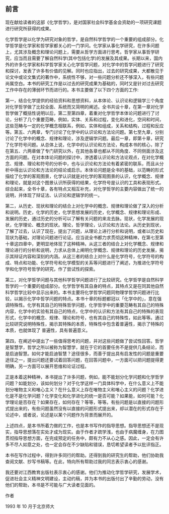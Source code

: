 ## 前言

现在献给读者的这部《化学哲学》，是对国家社会科学基金会资助的一项研究课题进行研究所获得的成果。

化学哲学是以化学为研究对象的哲学，是自然科学哲学的一个重要的组成部分。化学哲学是化学家和哲学家都关心的一门学问。化学家从事化学研究，在许多问题上，尤其涉及概念和理论问题上，需要从哲学方面进行思考。哲学家从事哲学研究，应当而且需要了解自然科学(其中包括化学)的发展及其成果。长期以来，国内外的许多化学家和科学哲学家关心化学哲学问题，对化学中的哲学问题进行了研究和探讨，发表了许多有价值的见解。同时也应指出，过去的研究成果，大都散见于论文中或论文集式的著作中，系统性不够，对一些问题分析还不够深入，有些问题尚属空白。本书的研究工作是以过去的研究成果为基础的，同时又是针对过去研究工作中存在的薄弱环节而进行的。本书主要做了以下四个方面的工作:

第一，结合化学提供的经验资料和思想资料，从本体论、认识论和逻辑学三个角度对化学哲学做了比较全面、系统而又简明的阐述。全书共设十章，在第一章对化学哲学做了概括性说明以后，第二至第四章，着重对化学哲学本体论问题进行了讨论，分析了几个重要范畴，例如，实体、关系和过程，变化和进化，空间和时间，这些范畴与一定的化学概念相联系，例如，实体和组成，关系和结构，过程和反应等。第五、六两章，专门讨论了化学中的认识论和方法论问题。第七至九章，分别讨论了化学中的概念、规律和理论，涉及逻辑学问题。最后一章，即第十章，研究了化学符号问题。从总体上说，化学中的认识论和方法论，构成本书的核心，除了在第五、六两章做了专门研究以外，在其他各章也都从不同角度、不同侧面涉及这方面的问题。在对本体论问题的探讨中，渗透着认识论和方法论观点，在对化学概念、规律、理论和符号的分析中，也与认识论和方法论有着紧密的联系，而且从分析中得出认识论和方法论的结论或启示。本体论问题是全书的基础，以范畴的形式描绘了化学的客观图景，化学认识就是对化学的客观图景的认识，化学概念、规律和理论，就是对这个图景认识所获得的结果，化学符号是认识的工具和表现形式。综合起来，全书十章，各有特点又相互补充，对化学哲学的主要内容做出了统一的说明，并体现了辩证法、认识论和逻辑学的统一。

第二，从历史、现状和理论的结合上对化学中的概念、规律和理论做了深入的分析和说明。历史，化学的历史，化学思想发展的历史，化学概念、规律和理论形成、发展的历史，通过历史的分析可以了解有关问题的来龙去脉。现状，化学发展的现状，化学理论、概念的现状。理论，哲学理论，认识论和方法论。从历史到现状，了解了过去，认识了现在，提出了问题，从理论上进行分析和说明，或者以历史和现状为基础，对理论问题进行论证。应当说全书都力求贯彻这种精神，在第七至第十章这四章中，更明显地体现了这种精神。从这三者的结合上对化学概念、规律和理论进行的分析和说明，力求从总体上阐明化学概念、规律和理论的历史发展，揭示其辩证内容和深刻的内涵。从这三者的结合上对什么是化学符号，化学符号的构成、特点和功能、化学符号和化学模型的关系等问题进行了阐述，为推进化学符号学和化学符号哲学的研究，作了尝试性的探索。

第三，对化学哲学问题与其他科学哲学问题进行了比较研究。化学哲学是自然科学哲学的一个重要的组成部分。化学哲学有其自身的特点，其特点又是在同其他自然科学哲学比较中显示出来的。本书主要将化学哲学问题同物理学哲学问题进行比较，以揭示化学中哲学问题的特点。本书十章的标题都冠以「化学中的」，意在强调特殊性。化学有其自己的特殊哲学问题，化学哲学中的重要范畴有其自己的特殊内容，化学中的实验有其自己的特点，化学中的认识和方法有其自己的特殊的表现形式，化学中的概念、规律、理论和符号，也有其自己的特殊性，如此等等。通过比较研究说明特殊性，揭示其特殊的本质，特殊性中包含着普遍性，揭示了特殊的本质，也就体现了
普遍性，具有普遍意义。

第四，在阐述中提出了一些值得思考的问题，并对这些问题做了尝试性回答。哲学是智慧学，哲学之所以被称为智慧学，就在于它的首要任务不是提供几条结论，而是启迪智慧。如何才能启迪智慧？途径很多，而善于提出具有启发性的问题是重要途径之一，提出问题还要试着回答问题，在回答问题中，一方面可以把问题提得更明确，另一方面可以展开思维和论证过程。

正是本着这种精神，本书提出了许多问题，例如，能不能划分化学问题和化学哲学问题？如能划分，该如何划分？对于化学这样一门具体科学中，在什么意义上不能划分唯物主义和唯心主义？在什么意义上存在唯物主义和唯心主义的问题？化学进化是不是化学问题？化学变化和化学进化的统一是否可能？如果能，如何可能？化学理论是否存在？如果存在，如何存在？等等，等等。有些问题是以直接的问题形式提出来的，有些问题虽然没有以直接的问题形式提出来，却以潜在的形式存在于论述中，或者说，论述是以某个问题作为背景而展开的。

上述四点，是本书所着力做的工作，也是本书写作的指导思想。指导思想还不是现实，指导思想落在实处才成为现实。由于作者才疏学浅，也由于病魔缠身，在力图贯彻指导思想方面，在完成预定的任务中，颇有力不从心之感。因此，一定会有许多不尽人如意之处，也一定会存在不少缺陷和错误，恳切希望读者予以批评指正。

本书在写作过程中，得到许多同行的帮助。还得到我的研究生的帮助，他们协助我查阅文献、抄写书稿等。在此，特向所有帮助过我的同志表示衷心的感谢。

我还要对江西教育出版社表示衷心的感谢。他们为推动化学哲学研究，发展学术，促进社会主义精神文明建设，主动约稿，并为本书的出版付出了辛勤的劳动，没有他们的帮助，本书是不可能与广大读者见面的。

作者

1993 年 10 月于北京师大


